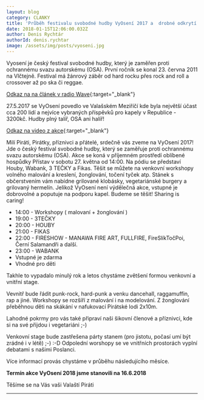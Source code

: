 ```yaml
---
layout: blog
category: CLANKY
title: 'Průběh festivalu svobodné hudby VyOsení 2017 a  drobné odkrytí plánů na VyOsení 2018'
date: 2018-01-15T12:06:00.032Z
author: Denis Rychtár
authorId: denis.rychtar
image: /assets/img/posts/vyoseni.jpg
---
```

Vyosení je český festival svobodné hudby, který je zaměřen proti ochrannému svazu autorskému (OSA). První ročník se konal 23. června 2011 na Vlčtejně. Festival má žánrový záběr od hard rocku přes rock and roll a crossover až po ska či reggae.

[Odkaz na na článek v radio Wave](https://wave.rozhlas.cz/osa-nechape-ze-nekdo-muze-delat-koncerty-jen-pro-radost-diskuze-o-autorstvi-5967458){:target="_blank"}

27.5.2017 se VyOsení povedlo ve Valašském Meziříčí kde byla největší účast cca 200 lidí a nejvíce vybraných příspěvků pro kapely v Republice - 3200kč.
Hudby plný talíř, OSA ani halíř! 

[Odkaz na video z akce](https://www.facebook.com/JokerTekk/videos/1791487807532633/?hc_ref=ARReX3iKokw83XuLNO94A_XSLBKNd3_85_V0HPl91q73pXo1ZNLuINNar2ZbpUNFO2Q){:target="_blank"}

Milí Piráti, Pirátky, příznivci a přátelé, srdečně vás zveme na VyOsení 2017! Jde o český festival svobodné hudby, který se zaměřuje proti ochrannému svazu autorskému (OSA). 
Akce se koná v příjemném prostředí oblíbené hospůdky Přístav v sobotu 27. května od 14:00.
Na pódiu se představí Houby, Wabank, 3 TEČKY a Fikas.
Těšit se můžete na venkovní workshopy volného malování a kreslení, žonglování, točení tyček atp.
Stánek s občerstvením vám nabídne grilované klobásky, vegetariánské burgery a grilovaný hermelín.
Jelikož VyOsení není výdělečná akce, vstupné je dobrovolné a poputuje na podporu kapel.
Budeme se těšit! Sharing is caring!

* 14:00 - Workshopy ( malovaní + žonglování )
* 19:00 - 3TEČKY
* 20:00 - HOUBY
* 21:00 - FIKAS
* 22:00 - FIRESHOW - MANAWA FIRE ART, FULLFIRE, FireSlíkTočPoi, Černí Salamandři a další.
* 23:00 - WABANK 
*    Vstupné je zdarma
*    Vhodné pro děti

Takhle to vypadalo minulý rok a letos chystáme zvětšení formou venkovní a vnitřní stage. 

Vevnitř bude řádit punk-rock, hard-punk a venku dancehall, raggamuffin, rap a jiné. Workshopy se rozšíří z malování i na modelování. Z žonglování přeběhnou děti na skákání v nafukovací Pirátské lodi 2x10m. 

Lahodné pokrmy pro vás také připraví naši šikovní členové a příznivci, kde si na své přijdou i vegetariáni ;-) 

Venkovní stage bude zastřešena párty stanem (pro jistotu, počasí umí být zrádné i v létě) ;-) :-D
Odpolední worshopy se ve vnitřních prostorách vyplní debatami s našimi Poslanci.

Více informací provás chystáme v průběhu následujícího měsíce. 

**Termín akce VyOsení 2018 jsme stanovili na 16.6.2018**

Těšíme se na Vás vaši Valaští Piráti 
- - -
